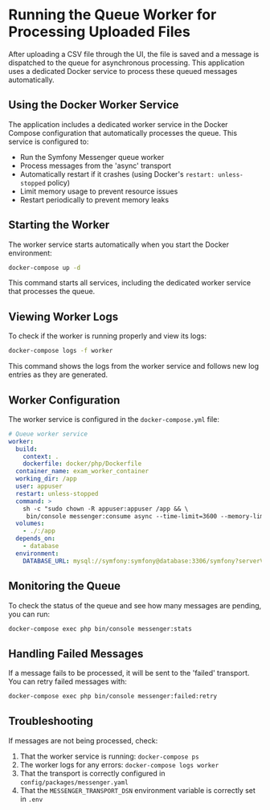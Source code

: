 # Running the Queue Worker for Processing Uploaded Files

After uploading a CSV file through the UI, the file is saved and a message is dispatched to the queue for asynchronous processing. This application uses a dedicated Docker service to process these queued messages automatically.

## Using the Docker Worker Service

The application includes a dedicated worker service in the Docker Compose configuration that automatically processes the queue. This service is configured to:

- Run the Symfony Messenger queue worker
- Process messages from the 'async' transport
- Automatically restart if it crashes (using Docker's `restart: unless-stopped` policy)
- Limit memory usage to prevent resource issues
- Restart periodically to prevent memory leaks

## Starting the Worker

The worker service starts automatically when you start the Docker environment:

```bash
docker-compose up -d
```

This command starts all services, including the dedicated worker service that processes the queue.

## Viewing Worker Logs

To check if the worker is running properly and view its logs:

```bash
docker-compose logs -f worker
```

This command shows the logs from the worker service and follows new log entries as they are generated.

## Worker Configuration

The worker service is configured in the `docker-compose.yml` file:

```yaml
# Queue worker service
worker:
  build:
    context: .
    dockerfile: docker/php/Dockerfile
  container_name: exam_worker_container
  working_dir: /app
  user: appuser
  restart: unless-stopped
  command: >
    sh -c "sudo chown -R appuser:appuser /app && \
     bin/console messenger:consume async --time-limit=3600 --memory-limit=128M"
  volumes:
    - ./:/app
  depends_on:
    - database
  environment:
    DATABASE_URL: mysql://symfony:symfony@database:3306/symfony?serverVersion=8.0
```

## Monitoring the Queue

To check the status of the queue and see how many messages are pending, you can run:

```bash
docker-compose exec php bin/console messenger:stats
```

## Handling Failed Messages

If a message fails to be processed, it will be sent to the 'failed' transport. You can retry failed messages with:

```bash
docker-compose exec php bin/console messenger:failed:retry
```

## Troubleshooting

If messages are not being processed, check:

1. That the worker service is running: `docker-compose ps`
2. The worker logs for any errors: `docker-compose logs worker`
3. That the transport is correctly configured in `config/packages/messenger.yaml`
4. That the `MESSENGER_TRANSPORT_DSN` environment variable is correctly set in `.env`
